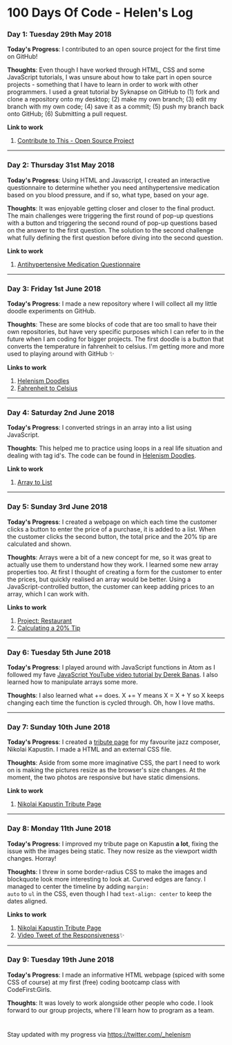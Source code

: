 # 100 Days Of Code - Helen's Log

### Day 1: Tuesday 29th May 2018

**Today's Progress**: I contributed to an open source project for the first time on GitHub!

**Thoughts**: Even though I have worked through HTML, CSS and some JavaScript tutorials, I was unsure about how to take part in open source projects - something that I have to learn in order to work with other programmers. I used a great tutorial by Syknapse on GitHub to (1) fork and clone a repository onto my desktop; (2) make my own branch; (3) edit my branch with my own code; (4) save it as a commit; (5) push my branch back onto GitHub; (6) Submitting a pull request.

**Link to work**
1. [Contribute to This - Open Source Project](https://github.com/helenism/Contribute-To-This-Project/blob/helen-card/index.html)
<hr>

### Day 2: Thursday 31st May 2018

**Today's Progress**: Using HTML and Javascript, I created an interactive questionnaire to determine whether you need antihypertensive medication based on you blood pressure, and if so, what type, based on your age.

**Thoughts**: It was enjoyable getting closer and closer to the final product. The main challenges were triggering the first round of pop-up questions with a button and triggering the second round of pop-up questions based on the answer to the first question. The solution to the second challenge what fully defining the first question before diving into the second question.

**Link to work**
1. [Antihypertensive Medication Questionnaire](https://github.com/helenism/antihypertensive)
<hr>

### Day 3: Friday 1st June 2018

**Today's Progress**: I made a new repository where I will collect all my little doodle experiments on GitHub. 

**Thoughts**: These are some blocks of code that are too small to have their own repositories, but have very specific purposes which I can refer to in the future when I am coding for bigger projects. The first doodle is a button that converts the temperature in fahrenheit to celsius. I'm getting more and more used to playing around with GitHub ✨

**Links to work**
1. [Helenism Doodles](https://github.com/helenism/helenism-doodles)
2. [Fahrenheit to Celsius](https://github.com/helenism/helenism-doodles/blob/master/fahrenheit-to-celsius.html)
<hr>

### Day 4: Saturday 2nd June 2018

**Today's Progress**: I converted strings in an array into a list using JavaScript. 

**Thoughts**: This helped me to practice using loops in a real life situation and dealing with tag id's. The code can be found in [Helenism Doodles](https://github.com/helenism/helenism-doodles).

**Link to work**
1. [Array to List](https://github.com/helenism/helenism-doodles/blob/master/array-to-list.html)
<hr>

### Day 5: Sunday 3rd June 2018

**Today's Progress**: I created a webpage on which each time the customer clicks a button to enter the price of a purchase, it is added to a list. When the customer clicks the second button, the total price and the 20% tip are calculated and shown. 

**Thoughts**: Arrays were a bit of a new concept for me, so it was great to actually use them to understand how they work. I learned some new array properties too. At first I thought of creating a form for the customer to enter the prices, but quickly realised an array would be better. Using a JavaScript-controlled button, the customer can keep adding prices to an array, which I can work with.

**Links to work**
1. [Project: Restaurant](https://github.com/helenism/project-restaurant)
2. [Calculating a 20% Tip](https://github.com/helenism/project-restaurant/blob/master/tip.html)
<hr>

### Day 6: Tuesday 5th June 2018

**Today's Progress**: I played around with JavaScript functions in Atom as I followed my fave [JavaScript YouTube video tutorial by Derek Banas](https://www.youtube.com/watch?v=fju9ii8YsGs&t=966s). I also learned how to manipulate arrays some more.

**Thoughts**: I also learned what += does. X += Y means X = X + Y so X keeps changing each time the function is cycled through. Oh, how I love maths.
<hr>

### Day 7: Sunday 10th June 2018

**Today's Progress**: I created a [tribute page](https://github.com/helenism/tribute-pages) for my favourite jazz composer, Nikolai Kapustin. I made a HTML and an external CSS file.

**Thoughts**: Aside from some more imaginative CSS, the part I need to work on is making the pictures resize as the browser's size changes. At the moment, the two photos are responsive but have static dimensions.

**Link to work**
1. [Nikolai Kapustin Tribute Page](https://github.com/helenism/tribute-pages/tree/master/kapustin)
<hr>


### Day 8: Monday 11th June 2018

**Today's Progress**: I improved my tribute page on Kapustin **a lot**, fixing the issue with the images being static. They now resize as the viewport width changes. Horray!

**Thoughts**: I threw in some border-radius CSS to make the images and blockquote look more interesting to look at. Curved edges are fancy. I managed to center the timeline by adding <code>margin: auto</code> to <code>ul</code> in the CSS, even though I had <code>text-align: center</code> to keep the dates aligned.

**Links to work**
1. [Nikolai Kapustin Tribute Page](https://github.com/helenism/tribute-pages/tree/master/kapustin)
2. [Video Tweet of the Responsiveness](https://twitter.com/_helenism/status/1006129971218341888)✨
<hr>

### Day 9: Tuesday 19th June 2018

**Today's Progress**: I made an informative HTML webpage (spiced with some CSS of course) at my first (free) coding bootcamp class with CodeFirst:Girls.

**Thoughts**: It was lovely to work alongside other people who code. I look forward to our group projects, where I'll learn how to program as a team.

#
Stay updated with my progress via https://twitter.com/_helenism
